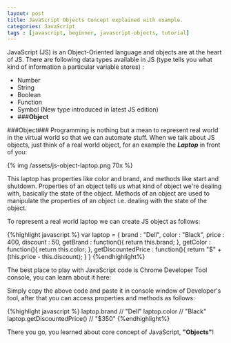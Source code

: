 ```yaml
---
layout: post
title: JavaScript Objects Concept explained with example.
categories: JavaScript
tags : [javascript, beginner, javascript-objects, tutorial]
---
```



JavaScript (JS) is an Object-Oriented language and objects are at the heart of JS.
There are following data types available in JS (type tells you what kind of information a particular variable stores) :

 - Number
 - String
 - Boolean
 - Function
 - Symbol (New type introduced in latest JS edition)
 - ###**Object**

###Object###
Programming is nothing but a mean to represent real world in the virtual world so that we can automate stuff. When we talk about JS objects,
just think of a real world object, for an example the **_Laptop_** in front of you:

{% img /assets/js-object-laptop.png 70x %}

This laptop has properties like color and brand, and methods like start and shutdown. Properties of an object tells us what kind of object we're dealing with, basically the state of the object. Methods of an object are used to manipulate the properties of an object i.e. dealing with the state of the object.

To represent a real world laptop we can create JS object as follows:

{%highlight javascript %}
var laptop = {
    brand : "Dell",
    color : "Black",
    price : 400,
    discount : 50,
    getBrand : function(){
        return this.brand;
    },
    getColor : function(){
        return this.color;
    },
    getDiscountedPrice : function(){
        return  "$" + (this.price - this.discount);
    }
}
{%endhighlight%}

The best place to play with JavaScript code is Chrome Developer Tool console, you can learn about it here:

Simply copy the above code and paste it in console window of Developer's tool, after that you can access properties and methods as follows:

{%highlight javascript %}
laptop.brand // "Dell"
laptop.color // "Black"
laptop.getDiscountedPrice() // "$350"
{%endhighlight%}

There you go, you learned about core concept of JavaScript, **"Objects"**!